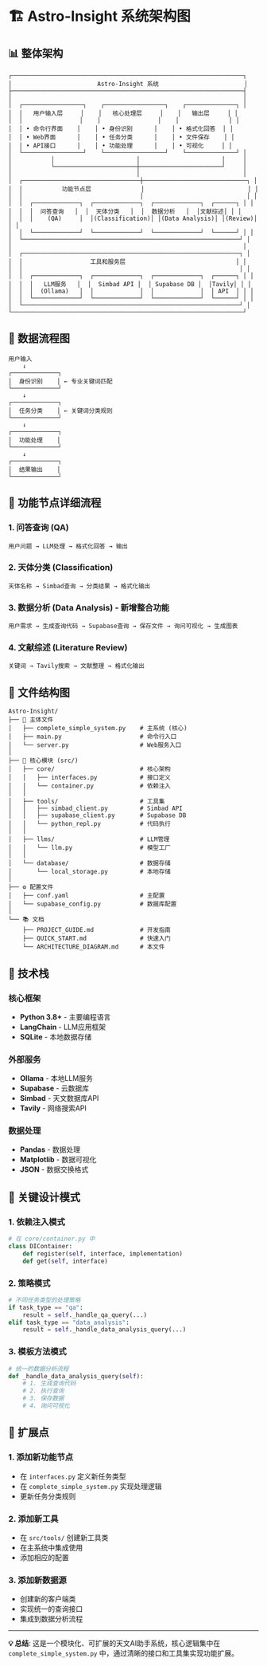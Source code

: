 # 🏗️ Astro-Insight 系统架构图

## 📊 整体架构

```
┌─────────────────────────────────────────────────────────────────┐
│                        Astro-Insight 系统                        │
├─────────────────────────────────────────────────────────────────┤
│                                                                 │
│  ┌─────────────────┐    ┌─────────────────┐    ┌──────────────┐ │
│  │   用户输入层     │    │   核心处理层     │    │   输出层     │ │
│  │                │    │                │    │              │ │
│  │ • 命令行界面    │    │ • 身份识别      │    │ • 格式化回答  │ │
│  │ • Web界面      │    │ • 任务分类      │    │ • 文件保存    │ │
│  │ • API接口      │    │ • 功能处理      │    │ • 可视化     │ │
│  └─────────────────┘    └─────────────────┘    └──────────────┘ │
│           │                       │                       │     │
│           └───────────────────────┼───────────────────────┘     │
│                                   │                             │
│  ┌─────────────────────────────────┼─────────────────────────────┐ │
│  │           功能节点层              │                             │ │
│  │                                 │                             │ │
│  │  ┌─────────────┐  ┌─────────────┐  ┌─────────────┐  ┌──────┐ │ │
│  │  │  问答查询   │  │  天体分类   │  │  数据分析   │  │文献综述│ │ │
│  │  │    (QA)     │  │(Classification)│ │(Data Analysis)│ │(Review)│ │ │
│  │  └─────────────┘  └─────────────┘  └─────────────┘  └──────┘ │ │
│  └─────────────────────────────────────────────────────────────┘ │
│                                                                 │
│  ┌─────────────────────────────────────────────────────────────┐ │
│  │                   工具和服务层                               │ │
│  │                                                             │ │
│  │  ┌─────────────┐  ┌─────────────┐  ┌─────────────┐  ┌──────┐ │ │
│  │  │   LLM服务   │  │  Simbad API │  │ Supabase DB │  │Tavily│ │ │
│  │  │  (Ollama)   │  │             │  │             │  │ API  │ │ │
│  │  └─────────────┘  └─────────────┘  └─────────────┘  └──────┘ │ │
│  └─────────────────────────────────────────────────────────────┘ │
└─────────────────────────────────────────────────────────────────┘
```

## 🔄 数据流程图

```
用户输入
    ↓
┌─────────────┐
│  身份识别    │ ← 专业关键词匹配
└─────────────┘
    ↓
┌─────────────┐
│  任务分类    │ ← 关键词分类规则
└─────────────┘
    ↓
┌─────────────┐
│  功能处理    │
└─────────────┘
    ↓
┌─────────────┐
│  结果输出    │
└─────────────┘
```

## 🎯 功能节点详细流程

### 1. 问答查询 (QA)
```
用户问题 → LLM处理 → 格式化回答 → 输出
```

### 2. 天体分类 (Classification)
```
天体名称 → Simbad查询 → 分类结果 → 格式化输出
```

### 3. 数据分析 (Data Analysis) - 新增整合功能
```
用户需求 → 生成查询代码 → Supabase查询 → 保存文件 → 询问可视化 → 生成图表
```

### 4. 文献综述 (Literature Review)
```
关键词 → Tavily搜索 → 文献整理 → 格式化输出
```

## 📁 文件结构图

```
Astro-Insight/
├── 🎯 主体文件
│   ├── complete_simple_system.py    # 主系统 (核心)
│   ├── main.py                      # 命令行入口
│   └── server.py                    # Web服务入口
│
├── 📁 核心模块 (src/)
│   ├── core/                        # 核心架构
│   │   ├── interfaces.py            # 接口定义
│   │   └── container.py             # 依赖注入
│   │
│   ├── tools/                       # 工具集
│   │   ├── simbad_client.py         # Simbad API
│   │   ├── supabase_client.py       # Supabase DB
│   │   └── python_repl.py           # 代码执行
│   │
│   ├── llms/                        # LLM管理
│   │   └── llm.py                   # 模型工厂
│   │
│   └── database/                    # 数据存储
│       └── local_storage.py         # 本地存储
│
├── ⚙️ 配置文件
│   ├── conf.yaml                    # 主配置
│   └── supabase_config.py           # 数据库配置
│
└── 📚 文档
    ├── PROJECT_GUIDE.md             # 开发指南
    ├── QUICK_START.md               # 快速入门
    └── ARCHITECTURE_DIAGRAM.md      # 本文件
```

## 🔧 技术栈

### 核心框架
- **Python 3.8+** - 主要编程语言
- **LangChain** - LLM应用框架
- **SQLite** - 本地数据存储

### 外部服务
- **Ollama** - 本地LLM服务
- **Supabase** - 云数据库
- **Simbad** - 天文数据库API
- **Tavily** - 网络搜索API

### 数据处理
- **Pandas** - 数据处理
- **Matplotlib** - 数据可视化
- **JSON** - 数据交换格式

## 🎯 关键设计模式

### 1. 依赖注入模式
```python
# 在 core/container.py 中
class DIContainer:
    def register(self, interface, implementation)
    def get(self, interface)
```

### 2. 策略模式
```python
# 不同任务类型的处理策略
if task_type == "qa":
    result = self._handle_qa_query(...)
elif task_type == "data_analysis":
    result = self._handle_data_analysis_query(...)
```

### 3. 模板方法模式
```python
# 统一的数据分析流程
def _handle_data_analysis_query(self):
    # 1. 生成查询代码
    # 2. 执行查询
    # 3. 保存数据
    # 4. 询问可视化
```

## 🚀 扩展点

### 1. 添加新功能节点
- 在 `interfaces.py` 定义新任务类型
- 在 `complete_simple_system.py` 实现处理逻辑
- 更新任务分类规则

### 2. 添加新工具
- 在 `src/tools/` 创建新工具类
- 在主系统中集成使用
- 添加相应的配置

### 3. 添加新数据源
- 创建新的客户端类
- 实现统一的查询接口
- 集成到数据分析流程

---

**💡 总结**: 这是一个模块化、可扩展的天文AI助手系统，核心逻辑集中在 `complete_simple_system.py` 中，通过清晰的接口和工具集实现功能扩展。
